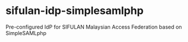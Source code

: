 # sifulan-idp-simplesamlphp
Pre-configured IdP for SIFULAN Malaysian Access Federation based on SimpleSAMLphp
